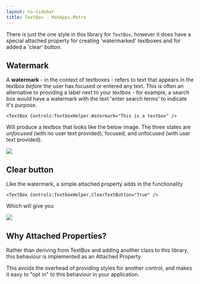 ```yaml
---
layout: no-sidebar
title: TextBox - MahApps.Metro
---
```


There is just the one style in this library for `TextBox`, however it does have a special attached property for creating 'watermarked' textboxes and for added a 'clear' button.

## Watermark

A **watermark** - in the context of textboxes - refers to text that appears in the textbox *before* the user has focused or entered any text. This is often an alternative to providing a label next to your textbox - for example, a search box would have a watermark with the text 'enter search terms' to indicate it's purpose.

`<TextBox Controls:TextboxHelper.Watermark="This is a textbox" />`

Will produce a textbox that looks like the below image. The three states are *unfocused* (with no user text provided), focused, and unfocused (with user text provided).

![]({{site.baseurl}}images/10_textboxstates.png)

## Clear button

Like the watermark, a simple attached property adds in the functionality

`<TextBox Controls:TextboxHelper.ClearTextButton="True" />`

Which will give you

![]({{site.baseurl}}images/11_textboxclearstates.png)

## Why Attached Properties?

Rather than deriving from TextBox and adding another class to this library, this behaviour is implemented as an Attached Property.

This avoids the overhead of providing styles for another control, and makes it easy to "opt in" to this behaviour in your application.

